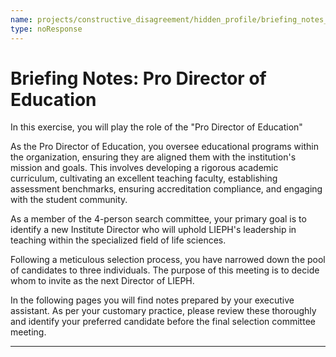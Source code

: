 ```yaml
---
name: projects/constructive_disagreement/hidden_profile/briefing_notes_D.md
type: noResponse
---
```


# Briefing Notes: Pro Director of Education

In this exercise, you will play the role of the "Pro Director of Education"

As the Pro Director of Education, you oversee educational programs within the organization, ensuring they are aligned them with the institution's mission and goals. This involves developing a rigorous academic curriculum, cultivating an excellent teaching faculty, establishing assessment benchmarks, ensuring accreditation compliance, and engaging with the student community.

As a member of the 4-person search committee, your primary goal is to identify a new Institute Director who will uphold LIEPH's leadership in teaching within the specialized field of life sciences.

Following a meticulous selection process, you have narrowed down the pool of candidates to three individuals. The purpose of this meeting is to decide whom to invite as the next Director of LIEPH.

In the following pages you will find notes prepared by your executive assistant. As per your customary practice, please review these thoroughly and identify your preferred candidate before the final selection committee meeting.

---
